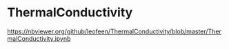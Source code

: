 # ThermalConductivity

https://nbviewer.org/github/leofeen/ThermalConductivity/blob/master/ThermalConductivity.ipynb
